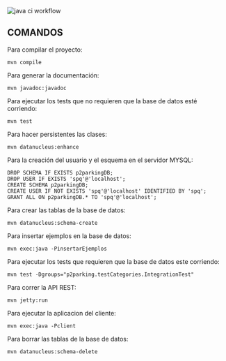 ![java ci workflow](https://github.com/gonzaloeiza/procesos-de-software-y-calidad/actions/workflows/java-ci.yml/badge.svg)

COMANDOS
----------------------------------------------------------
Para compilar el proyecto:
```
mvn compile
```

Para generar la documentación:
```
mvn javadoc:javadoc
```

Para ejecutar los tests que no requieren que la base de datos esté corriendo:
```
mvn test
```

Para hacer persistentes las clases:
```
mvn datanucleus:enhance
```

Para la creación del usuario y el esquema en el servidor MYSQL:
```
DROP SCHEMA IF EXISTS p2parkingDB;
DROP USER IF EXISTS 'spq'@'localhost';
CREATE SCHEMA p2parkingDB;
CREATE USER IF NOT EXISTS 'spq'@'localhost' IDENTIFIED BY 'spq';
GRANT ALL ON p2parkingDB.* TO 'spq'@'localhost';
```

Para crear las tablas de la base de datos:
```
mvn datanucleus:schema-create
```

Para insertar ejemplos en la base de datos:
```
mvn exec:java -PinsertarEjemplos
```

Para ejecutar los tests que requieren que la base de datos este corriendo:
```
mvn test -Dgroups="p2parking.testCategories.IntegrationTest"
```

Para correr la API REST:
```
mvn jetty:run
```

Para ejecutar la aplicacion del cliente:
```
mvn exec:java -Pclient
```

Para borrar las tablas de la base de datos:
```
mvn datanucleus:schema-delete
```
